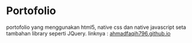 # Portofolio
portofolio yang menggunakan html5, native css dan native javascript seta tambahan library seperti JQuery.
linknya : [ahmadfaqih796.github.io](ahmadfaqih796.github.io)
